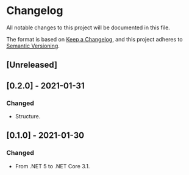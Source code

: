 # Changelog
All notable changes to this project will be documented in this file.

The format is based on [Keep a Changelog](https://keepachangelog.com/en/1.0.0/),
and this project adheres to [Semantic Versioning](https://semver.org/spec/v2.0.0.html).

## [Unreleased]

## [0.2.0] - 2021-01-31
### Changed
- Structure.

## [0.1.0] - 2021-01-30
### Changed
- From .NET 5 to .NET Core 3.1.
